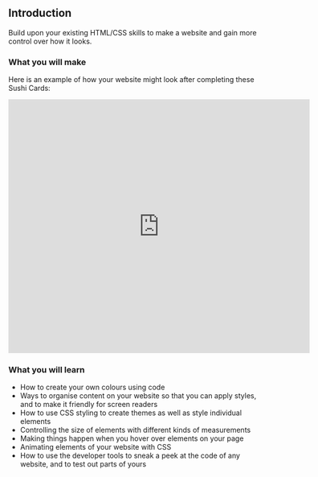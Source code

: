 ## Introduction

Build upon your existing HTML/CSS skills to make a website and gain more control over how it looks.

### What you will make

Here is an example of how your website might look after completing these Sushi Cards:

<div class="trinket">
  <iframe src="https://trinket.io/embed/html/0e7f7e6713?outputOnly=true&start=result" width="600" height="505" frameborder="0" marginwidth="0" marginheight="0" allowfullscreen>
  </iframe>
</div>

### What you will learn

- How to create your own colours using code
- Ways to organise content on your website so that you can apply styles, and to make it friendly for screen readers
- How to use CSS styling to create themes as well as style individual elements
- Controlling the size of elements with different kinds of measurements
- Making things happen when you hover over elements on your page
- Animating elements of your website with CSS
- How to use the developer tools to sneak a peek at the code of any website, and to test out parts of yours
